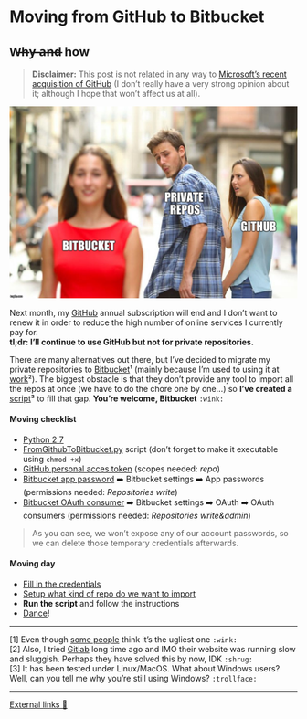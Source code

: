 # Moving from GitHub to Bitbucket
## W̶h̶y̶ ̶a̶n̶d̶ how

> **Disclaimer:** This post is not related in any way to [Microsoft’s recent acquisition of GitHub](https://news.microsoft.com/2018/06/04/microsoft-to-acquire-github-for-7-5-billion/) (I don’t really have a very strong opinion about it; although I hope that won’t affect us at all).

![](art/1.jpeg)

Next month, my [GitHub](https://github.com/hrules6872) annual subscription will end and I don’t want to renew it in order to reduce the high number of online services I currently pay for.<br> **tl;dr: I’ll continue to use GitHub but not for private repositories.**

There are many alternatives out there, but I’ve decided to migrate my private repositories to [Bitbucket](https://bitbucket.org/hrules6872/)¹ (mainly because I’m used to using it at [work](https://lolamarket.com/)²). The biggest obstacle is that they don’t provide any tool to import all the repos at once (we have to do the chore one by one…) so **I’ve created a** [script](https://gist.github.com/hrules6872/af8655427e6ec7741a82516713d99ebf)**³** to fill that gap. **You’re welcome, Bitbucket** `:wink:`

#### Moving checklist

* [Python 2.7](http://lmgtfy.com/?q=install+python+2.7)
* [FromGithubToBitbucket.py](https://gist.github.com/hrules6872/af8655427e6ec7741a82516713d99ebf) script (don’t forget to make it executable using `chmod +x`)
* [GitHub personal acces token](https://github.com/settings/tokens) (scopes needed: *repo*)
* [Bitbucket app password](https://bitbucket.org/account) ➡️ Bitbucket settings ➡️ App passwords (permissions needed: *Repositories write*)
* [Bitbucket OAuth consumer](https://bitbucket.org/account) ➡️ Bitbucket settings ➡️ OAuth ➡️ OAuth consumers (permissions needed: *Repositories write&admin*)

> As you can see, we won’t expose any of our account passwords, so we can delete those temporary credentials afterwards.

#### Moving day

* [Fill in the credentials](https://gist.github.com/hrules6872/af8655427e6ec7741a82516713d99ebf#file-fromgithubtobitbucket-py-L4)
* [Setup what kind of repo do we want to import](https://gist.github.com/hrules6872/af8655427e6ec7741a82516713d99ebf#file-fromgithubtobitbucket-py-L15)
* **Run the script** and follow the instructions
* [Dance](https://giphy.com/explore/victory-dance)! 

*****

[1] Even though [some people](https://twitter.com/Syknapse) think it’s the ugliest one `:wink:`<br> [2] Also, I tried [Gitlab](https://gitlab.com/) long time ago and IMO their website was running slow and sluggish. Perhaps they have solved this by now, IDK `:shrug:`<br> [3] It has been tested under Linux/MacOS. What about Windows users? Well, can you tell me why you’re still using Windows? `:trollface:`

*****

[External links 👀](https://gist.github.com/hrules6872/fb65d6ca42c719221dfa8989e6cfef98)

